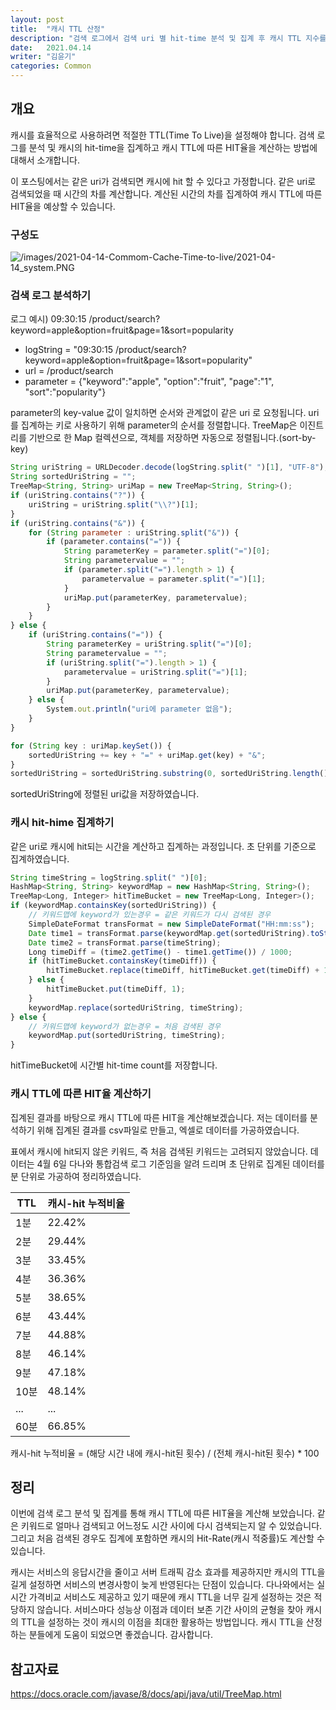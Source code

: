 ```yaml
---
layout: post
title:  "캐시 TTL 산정"
description: "검색 로그에서 검색 uri 별 hit-time 분석 및 집계 후 캐시 TTL 지수를 산정하기"
date:   2021.04.14 
writer: "김윤기" 
categories: Common
---
```


## 개요
캐시를 효율적으로 사용하려면 적절한 TTL(Time To Live)을 설정해야 합니다. 
검색 로그를 분석 및 캐시의 hit-time을 집계하고 캐시 TTL에 따른 HIT율을 계산하는 방법에 대해서 소개합니다.

이 포스팅에서는 같은 uri가 검색되면 캐시에 hit 할 수 있다고 가정합니다. 
같은 uri로 검색되었을 때 시간의 차를 계산합니다. 
계산된 시간의 차를 집계하여 캐시 TTL에 따른 HIT율을 예상할 수 있습니다.

### 구성도
![/images/2021-04-14-Commom-Cache-Time-to-live/2021-04-14_system.PNG](/images/2021-04-14-Commom-Cache-Time-to-live/2021-04-14_system.PNG)

### 검색 로그 분석하기
로그 예시) 09:30:15 /product/search?keyword=apple&option=fruit&page=1&sort=popularity
- logString = "09:30:15 /product/search?keyword=apple&option=fruit&page=1&sort=popularity"
- url = /product/search
- parameter = {"keyword":"apple", "option":"fruit", "page":"1", "sort":"popularity"} 

parameter의 key-value 값이 일치하면 순서와 관계없이 같은 uri 로 요청됩니다.
uri를 집계하는 키로 사용하기 위해 parameter의 순서를 정렬합니다. 
TreeMap은 이진트리를 기반으로 한 Map 컬렉션으로, 객체를 저장하면 자동으로 정렬됩니다.(sort-by-key)
```jsx
String uriString = URLDecoder.decode(logString.split(" ")[1], "UTF-8");
String sortedUriString = "";
TreeMap<String, String> uriMap = new TreeMap<String, String>();
if (uriString.contains("?")) {
    uriString = uriString.split("\\?")[1];
}
if (uriString.contains("&")) {
    for (String parameter : uriString.split("&")) {
        if (parameter.contains("=")) {
            String parameterKey = parameter.split("=")[0];
            String parametervalue = "";
            if (parameter.split("=").length > 1) {
                parametervalue = parameter.split("=")[1];
            }
            uriMap.put(parameterKey, parametervalue);
        }
    }
} else {
    if (uriString.contains("=")) {
        String parameterKey = uriString.split("=")[0];
        String parametervalue = "";
        if (uriString.split("=").length > 1) {
            parametervalue = uriString.split("=")[1];
        }
        uriMap.put(parameterKey, parametervalue);
    } else {
        System.out.println("uri에 parameter 없음");
    }
}

for (String key : uriMap.keySet()) {
    sortedUriString += key + "=" + uriMap.get(key) + "&";
}
sortedUriString = sortedUriString.substring(0, sortedUriString.length() - 1);
```
sortedUriString에 정렬된 uri값을 저장하였습니다. 

### 캐시 hit-hime 집계하기
같은 uri로 캐시에 hit되는 시간을 계산하고 집계하는 과정입니다.
초 단위를 기준으로 집계하였습니다.
```jsx
String timeString = logString.split(" ")[0];
HashMap<String, String> keywordMap = new HashMap<String, String>();
TreeMap<Long, Integer> hitTimeBucket = new TreeMap<Long, Integer>();
if (keywordMap.containsKey(sortedUriString)) {
    // 키워드맵에 keyword가 있는경우 = 같은 키워드가 다시 검색된 경우 
    SimpleDateFormat transFormat = new SimpleDateFormat("HH:mm:ss");
    Date time1 = transFormat.parse(keywordMap.get(sortedUriString).toString());
    Date time2 = transFormat.parse(timeString);
    Long timeDiff = (time2.getTime() - time1.getTime()) / 1000;
    if (hitTimeBucket.containsKey(timeDiff)) {
        hitTimeBucket.replace(timeDiff, hitTimeBucket.get(timeDiff) + 1);
    } else {
        hitTimeBucket.put(timeDiff, 1);
    }
    keywordMap.replace(sortedUriString, timeString);
} else {
    // 키워드맵에 keyword가 없는경우 = 처음 검색된 경우
    keywordMap.put(sortedUriString, timeString);
}
```
hitTimeBucket에 시간별 hit-time count를 저장합니다.

### 캐시 TTL에 따른 HIT율 계산하기
집계된 결과를 바탕으로 캐시 TTL에 따른 HIT을 계산해보겠습니다. 
저는 데이터를 분석하기 위해 집계된 결과를 csv파일로 만들고, 엑셀로 데이터를 가공하였습니다.

표에서 캐시에 hit되지 않은 키워드, 즉 처음 검색된 키워드는 고려되지 않았습니다. 
데이터는 4월 6일 다나와 통합검색 로그 기준임을 알려 드리며 초 단위로 집계된 데이터를 분 단위로 가공하여 정리하였습니다.

|TTL|캐시-hit 누적비율|
|------|----|
|1분|22.42%|
|2분|29.44%|
|3분|33.45%|
|4분|36.36%|
|5분|38.65%|
|6분|43.44%|
|7분|44.88%|
|8분|46.14%|
|9분|47.18%|
|10분|48.14%|
|...|...|
|60분|66.85%|
캐시-hit 누적비율 = (해당 시간 내에 캐시-hit된 횟수) / (전체 캐시-hit된 횟수) * 100

## 정리
이번에 검색 로그 분석 및 집계를 통해 캐시 TTL에 따른 HIT율을 계산해 보았습니다. 
같은 키워드로 얼마나 검색되고 어느정도 시간 사이에 다시 검색되는지 알 수 있었습니다. 
그리고 처음 검색된 경우도 집계에 포함하면 캐시의 Hit-Rate(캐시 적중률)도 계산할 수 있습니다.

캐시는 서비스의 응답시간을 줄이고 서버 트래픽 감소 효과를 제공하지만 캐시의 TTL을 길게 설정하면 서비스의 변경사항이 늦게 반영된다는 단점이 있습니다.
다나와에서는 실시간 가격비교 서비스도 제공하고 있기 때문에 캐시 TTL을 너무 길게 설정하는 것은 적당하지 않습니다.
서비스마다 성능상 이점과 데이터 보존 기간 사이의 균형을 찾아 캐시의 TTL을 설정하는 것이 캐시의 이점을 최대한 활용하는 방법입니다.
캐시 TTL을 산정하는 분들에게 도움이 되었으면 좋겠습니다. 
감사합니다.

## 참고자료
https://docs.oracle.com/javase/8/docs/api/java/util/TreeMap.html
